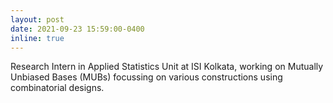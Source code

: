 ```yaml
---
layout: post
date: 2021-09-23 15:59:00-0400
inline: true
---
```


Research Intern in Applied Statistics Unit at ISI Kolkata, working on Mutually Unbiased Bases (MUBs) focussing on various constructions using combinatorial designs.
